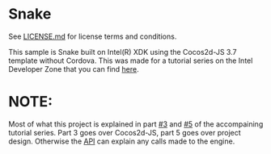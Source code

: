 # Snake

See [LICENSE.md][] for license terms and conditions.

[LICENSE.md]: LICENSE.md

This sample is Snake built on Intel(R) XDK using the Cocos2d-JS 3.7 template without Cordova. 
This was made for a tutorial series on the Intel Developer Zone that you can find [here][]. 

[here]: <https://software.intel.com/en-us/xdk/articles/developing-html5-games-with-the-intel-xdk-articles>

# NOTE:

Most of what this project is explained in part [#3][] and [#5][] of the accompaining tutorial series.
Part 3 goes over Cocos2d-JS, part 5 goes over project design. Otherwise the [API][] can explain any calls made to the engine.

[#3]: <https://software.intel.com/en-us/xdk/articles/developing-html5-games-with-the-intel-xdk-part-3>
[#5]: <https://software.intel.com/en-us/xdk/articles/developing-html5-games-with-the-intel-xdk-part-5>
[API]: <http://www.cocos2d-x.org/reference/html5-js/V3.7/index.html>







